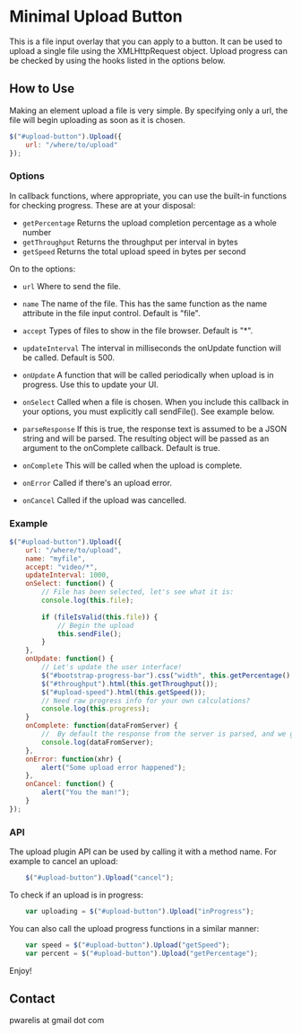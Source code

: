 Minimal Upload Button
============

This is a file input overlay that you can apply to a button. It can be used to upload a single file using the XMLHttpRequest object.
Upload progress can be checked by using the hooks listed in the options below.

How to Use
----------

Making an element upload a file is very simple. By specifying only a url, the file will begin uploading as soon as it is chosen.

```javascript
$("#upload-button").Upload({
	url: "/where/to/upload"
});
```

### Options

In callback functions, where appropriate, you can use the built-in functions for checking progress. These are at your disposal:

- `getPercentage`
	Returns the upload completion percentage as a whole number
- `getThroughput`
	Returns the throughput per interval in bytes
- `getSpeed`
	Returns the total upload speed in bytes per second

On to the options:

- `url`
  Where to send the file.

- `name`
  The name of the file. This has the same function as the name attribute in the file input control. Default is "file".

- `accept`
  Types of files to show in the file browser. Default is "\*".

- `updateInterval`
  The interval in milliseconds the onUpdate function will be called. Default is 500.

- `onUpdate`
  A function that will be called periodically when upload is in progress. Use this to update your UI.

- `onSelect`
  Called when a file is chosen. When you include this callback in your options, you must explicitly call sendFile(). See example below.

- `parseResponse`
  If this is true, the response text is assumed to be a JSON string and will be parsed. The resulting object will be passed as an argument to the onComplete callback. Default is true.

- `onComplete`
  This will be called when the upload is complete.

- `onError`
  Called if there's an upload error.

- `onCancel`
  Called if the upload was cancelled.

### Example

```javascript
$("#upload-button").Upload({
	url: "/where/to/upload",
	name: "myfile",
	accept: "video/*",
	updateInterval: 1000,
	onSelect: function() {
		// File has been selected, let's see what it is:
		console.log(this.file);
		
		if (fileIsValid(this.file)) {
			// Begin the upload
			this.sendFile();
		}
	},
	onUpdate: function() {
		// Let's update the user interface!
		$("#bootstrap-progress-bar").css("width", this.getPercentage() + "%");
		$("#throughput").html(this.getThroughput());
		$("#upload-speed").html(this.getSpeed());
		// Need raw progress info for your own calculations?
		console.log(this.progress);
	}
	onComplete: function(dataFromServer) {
		//	By default the response from the server is parsed, and we get it here
		console.log(dataFromServer);
	},
	onError: function(xhr) {
		alert("Some upload error happened");
	},
	onCancel: function() {
		alert("You the man!");
	}
});
```

### API

The upload plugin API can be used by calling it with a method name. For example to cancel an upload:

```javascript
	$("#upload-button").Upload("cancel");
```

To check if an upload is in progress:

```javascript
	var uploading = $("#upload-button").Upload("inProgress");
```

You can also call the upload progress functions in a similar manner:

```javascript
	var speed = $("#upload-button").Upload("getSpeed");
	var percent = $("#upload-button").Upload("getPercentage");
```


Enjoy!
 
Contact
-------

pwarelis at gmail dot com
